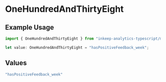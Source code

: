 # OneHundredAndThirtyEight

## Example Usage

```typescript
import { OneHundredAndThirtyEight } from "inkeep-analytics-typescript/models/operations";

let value: OneHundredAndThirtyEight = "hasPositiveFeedback_week";
```

## Values

```typescript
"hasPositiveFeedback_week"
```